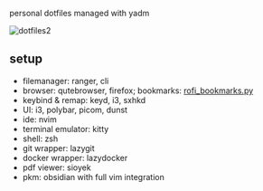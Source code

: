 personal dotfiles managed with yadm

![dotfiles2](https://github.com/user-attachments/assets/d20804cd-e421-4416-8d93-6c1254ac85ce)

## setup

- filemanager: ranger, cli
- browser: qutebrowser, firefox; bookmarks: [rofi_bookmarks.py](https://github.com/svonjoi/dotfiles/blob/dce250ec47d766fce422c7bacf0de55f1c909b11/.config/scripts/browser/rofi_bookmarks.py)
- keybind & remap: keyd, i3, sxhkd
- UI: i3, polybar, picom, dunst
- ide: nvim
- terminal emulator: kitty
- shell: zsh
- git wrapper: lazygit
- docker wrapper: lazydocker
- pdf viewer: sioyek
- pkm: obsidian with full vim integration
